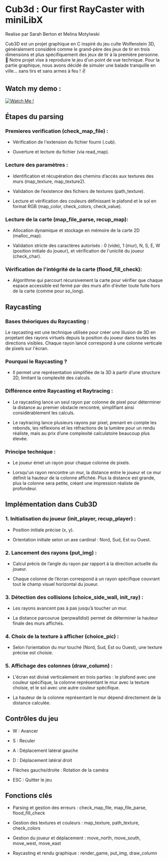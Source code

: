 # Cub3d : Our first RayCaster with miniLibX
Realise par Sarah Berton et Melina Motylwski

Cub3D est un projet graphique en C inspiré du jeu culte Wolfenstein 3D, généralement considéré comme le grand-père des jeux de tir en trois dimensions et plus spécifiquement des jeux de tir à la première personne.  
🎯 Notre projet vise à reproduire le jeu d'un point de vue technique. Pour la partie graphique, nous avons décidé de simuler une balade tranquille en ville… sans tirs et sans armes à feu ! ✌️

## Watch my demo : 
[![Watch Me !](https://img.youtube.com/vi/F2-tP8NMRDc/0.jpg)](https://youtu.be/F2-tP8NMRDc)

## Étapes du parsing

### Premieres verification (check_map_file) :

* Vérification de l'extension du fichier fourni (.cub).

* Ouverture et lecture du fichier (via read_map).

### Lecture des paramètres :

* Identification et récupération des chemins d’accès aux textures des murs (map_texture, map_texture2).

* Validation de l’existence des fichiers de textures (path_texture).

* Lecture et vérification des couleurs définissant le plafond et le sol en format RGB (map_color, check_colors, check_value).

### Lecture de la carte (map_file_parse, recup_map):

* Allocation dynamique et stockage en mémoire de la carte 2D (malloc_map).

* Validation stricte des caractères autorisés : 0 (vide), 1 (mur), N, S, E, W (position initiale du joueur), et vérification de l'unicité du joueur (check_char).

### Vérification de l'intégrité de la carte (flood_fill_check):

* Algorithme qui parcourt récursivement la carte pour vérifier que chaque espace accessible est fermé par des murs afin d'éviter toute fuite hors de la carte (comme pour so_long).

## Raycasting

### Bases théoriques du Raycasting :

Le raycasting est une technique utilisée pour créer une illusion de 3D en projetant des rayons virtuels depuis la position du joueur dans toutes les directions visibles. Chaque rayon lancé correspond à une colonne verticale de pixels sur l'écran.

### Pourquoi le Raycasting ?

* Il permet une représentation simplifiée de la 3D à partir d’une structure 2D, limitant la complexité des calculs.

### Différence entre Raycasting et Raytracing :

* Le raycasting lance un seul rayon par colonne de pixel pour déterminer la distance au premier obstacle rencontré, simplifiant ainsi considérablement les calculs.

* Le raytracing lance plusieurs rayons par pixel, prenant en compte les rebonds, les réflexions et les réfractions de la lumière pour un rendu réaliste, mais au prix d’une complexité calculatoire beaucoup plus élevée.

### Principe technique :

* Le joueur émet un rayon pour chaque colonne de pixels.

* Lorsqu'un rayon rencontre un mur, la distance entre le joueur et ce mur définit la hauteur de la colonne affichée. Plus la distance est grande, plus la colonne sera petite, créant une impression réaliste de profondeur.

## Implémentation dans Cub3D

### 1. Initialisation du joueur (init_player, recup_player) :

* Position initiale précise (x, y).

* Orientation initiale selon un axe cardinal : Nord, Sud, Est ou Ouest.

### 2. Lancement des rayons (put_img) :

* Calcul précis de l’angle du rayon par rapport à la direction actuelle du joueur.

* Chaque colonne de l’écran correspond à un rayon spécifique couvrant tout le champ visuel horizontal du joueur.

### 3. Détection des collisions (choice_side_wall, init_ray) :

* Les rayons avancent pas à pas jusqu’à toucher un mur.

* La distance parcourue (perpwalldist) permet de déterminer la hauteur finale des murs affichés.

### 4. Choix de la texture à afficher (choice_pic) :

* Selon l’orientation du mur touché (Nord, Sud, Est ou Ouest), une texture précise est choisie.

### 5. Affichage des colonnes (draw_column) :

* L'écran est divisé verticalement en trois parties : le plafond avec une couleur spécifique, la colonne représentant le mur avec la texture choisie, et le sol avec une autre couleur spécifique.

* La hauteur de la colonne représentant le mur dépend directement de la distance calculée.

## Contrôles du jeu

* W : Avancer

* S : Reculer

* A : Déplacement latéral gauche

* D : Déplacement latéral droit

* Flèches gauche/droite : Rotation de la caméra

* ESC : Quitter le jeu

## Fonctions clés

* Parsing et gestion des erreurs : check_map_file, map_file_parse, flood_fill_check

* Gestion des textures et couleurs : map_texture, path_texture, check_colors

* Gestion du joueur et déplacement : move_north, move_south, move_west, move_east

* Raycasting et rendu graphique : render_game, put_img, draw_column
